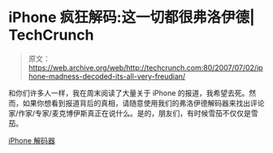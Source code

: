 # iPhone 疯狂解码:这一切都很弗洛伊德| TechCrunch

> 原文：<https://web.archive.org/web/http://techcrunch.com:80/2007/07/02/iphone-madness-decoded-its-all-very-freudian/>

和你们许多人一样，我在周末阅读了大量关于 iPhone 的报道，我希望去死。然而，如果你想看到报道背后的真相，请随意使用我们的弗洛伊德解码器来找出评论家/作家/专家/麦克博伊斯真正在说什么。是的，朋友们，有时候雪茄不仅仅是雪茄。

[iPhone 解码器](https://web.archive.org/web/20160531213449/http://crunchgear.com/freudian-iphone-decoder/)